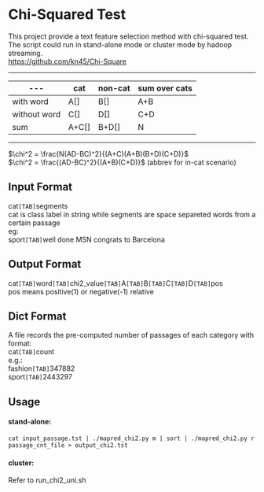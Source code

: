 # Chi-Squared Test
This project provide a text feature selection method with chi-squared test.  
The script could run in stand-alone mode or cluster mode by hadoop streaming.  
https://github.com/kn45/Chi-Square
***
| \---         | cat   | non-cat | sum over cats |
| ------------ | ----- | ------- | ------------- |
| with word    | A[]   | B[]     | A+B           |
| without word | C[]   | D[]     | C+D           |
| sum          | A+C[] | B+D[]   | N             |
***
$\chi^2 = \frac{N(AD-BC)^2}{(A+C)(A+B)(B+D)(C+D)}$  
$\chi^2 = \frac{(AD-BC)^2}{(A+B)(C+D)}$ (abbrev for in-cat scenario)
## Input Format
cat`[TAB]`segments  
cat is class label in string while segments are space separeted words from a certain passage  
eg:  
sport`[TAB]`well done MSN congrats to Barcelona  

## Output Format

cat`[TAB]`word`[TAB]`chi2_value`[TAB]`A`[TAB]`B`[TAB]`C`[TAB]`D`[TAB]`pos  
pos means positive(1) or negative(-1) relative  
## Dict Format

A file records the pre-computed number of passages of each category with format:  
cat`[TAB]`count  
e.g.:   
fashion`[TAB]`347882  
sport`[TAB]`2443297   

## Usage

#### stand-alone:

`cat input_passage.tst | ./mapred_chi2.py m | sort | ./mapred_chi2.py r passage_cnt_file > output_chi2.tst`  
#### cluster:

Refer to run_chi2_uni.sh

